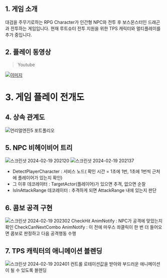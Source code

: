 ## 1. 게임 소개
대검을 주무기로하는 RPG Character가 인간형 NPC와 전투 후 보스몬스터인 드래곤과 전투하는 게임입니다.
현재 루트슈터 전투 지원을 위한 TPS 캐릭터와 멀티플레이를 추가 중입니다.

## 2. 플레이 동영상

>Youtube

[![이미지](http://img.youtube.com/vi/JAWqFXuF3xc/0.jpg)](https://www.youtube.com/watch?v=JAWqFXuF3xc)

# 3. 게임 플레이 전개도 


## 4. 상속 관계도
![언리얼엔진5 포트폴리오](https://github.com/kazzha/SwordOrGun/assets/137769077/bf5431e1-0459-40df-9dfe-a62f7ef9fcab)

## 5. NPC 비헤이비어 트리
![스크린샷 2024-02-19 202120](https://github.com/kazzha/SwordOrGun/assets/137769077/a5671c5b-8115-4887-bc37-7ca0811266be)
![스크린샷 2024-02-19 202137](https://github.com/kazzha/SwordOrGun/assets/137769077/b7680041-45c2-4ff7-9d96-b06936ab6bf0)
* DetectPlayerCharacter : 서비스 노드( 확인 시간 = 1초에 1번, 1초에 1번씩 근처에 플레이어가 있는지 확인)
* 그 이후 데코레이터 : TargetActor(플레이어)가 있으면 추격, 없으면 순찰
* IsInAttackRange 데코레이터 : 추격하게 되면 AttackRange 내에 있는지 판단

## 6. 콤보 공격 구현
![스크린샷 2024-02-19 202302](https://github.com/kazzha/SwordOrGun/assets/137769077/e9a1d225-5f14-44d4-b3d5-bd6ef9e05321)
CheckHit AnimNotify : NPC가 공격에 맞았는지 확인
CheckCanNextCombo AnimNotify : 이 전에 마우스 좌클릭이 한 번 더 들어오면 콤보로 판정하고 다음 공격행동 수행

## 7. TPS 캐릭터의 애니메이션 블렌딩
![스크린샷 2024-02-19 202401](https://github.com/kazzha/SwordOrGun/assets/137769077/4c5044d7-5e80-42ab-bdaf-f8d7a3b06966)
컨트롤 로테이션값을 받아와 부드러운 애니메이션이 될 수 있도록 블렌딩
